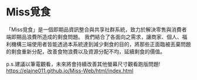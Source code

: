 # Miss覓食
「Miss覓食」是一個即期品資訊整合與共享社群系統，致力於解決零售與消費者端即期品浪費所造成的剩食問題。
我們結合了各面向之需求，讓商家、個人、福利機構三端使用者皆能透過本系統達到減少剩食的目的，將那些正面臨被丟棄問題的剩食重新分配，改善食物浪費以及資源分配不均，延續剩食的價值。

p.s.建議以筆電觀看，未來將會持續改善其他螢幕尺寸觀看跑版問題! 
https://elaine011.github.io/Miss-Web/html/index.html
